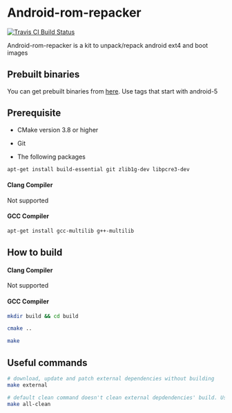 # Android-rom-repacker

[![Travis CI Build Status](https://travis-ci.org/rkhat2/android-rom-repacker.svg?branch=android-5)](https://travis-ci.org/rkhat2/android-rom-repacker)

Android-rom-repacker is a kit to unpack/repack android ext4 and boot images

## Prebuilt binaries

You can get prebuilt binaries from [here](https://www.github.com/rkhat2/android-rom-repacker/releases). Use tags that start with android-5

## Prerequisite

* CMake version 3.8 or higher

* Git

* The following packages

```bash
apt-get install build-essential git zlib1g-dev libpcre3-dev
```

#### Clang Compiler

Not supported

#### GCC Compiler

```bash
apt-get install gcc-multilib g++-multilib
```

## How to build

#### Clang Compiler

Not supported

#### GCC Compiler

```bash
mkdir build && cd build

cmake ..

make
```

## Useful commands

```bash
# download, update and patch external dependencies without building
make external 

# default clean command doesn't clean external depdendencies' build. Use this instead.
make all-clean
```